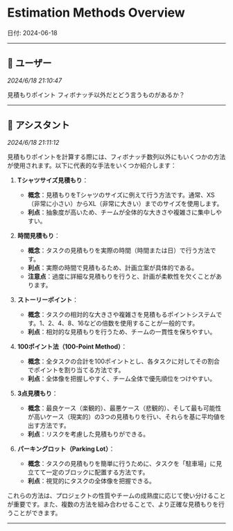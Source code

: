# Estimation Methods Overview

日付: 2024-06-18

---

## 👤 ユーザー
*2024/6/18 21:10:47*

見積もりポイント フィボナッチ以外だとどう言うものがあるか？

---

## 🤖 アシスタント
*2024/6/18 21:11:12*

見積もりポイントを計算する際には、フィボナッチ数列以外にもいくつかの方法が使用されます。以下に代表的な手法をいくつか紹介します：

1. **Tシャツサイズ見積もり**：
   - **概念**：見積もりをTシャツのサイズに例えて行う方法です。通常、XS（非常に小さい）からXL（非常に大きい）までのサイズを使用します。
   - **利点**：抽象度が高いため、チームが全体的な大きさや複雑さに集中しやすい。

2. **時間見積もり**：
   - **概念**：タスクの見積もりを実際の時間（時間または日）で行う方法です。
   - **利点**：実際の時間で見積もるため、計画立案が具体的である。
   - **注意点**：過度に詳細な見積もりを行うと、計画が柔軟性を欠くことがあります。

3. **ストーリーポイント**：
   - **概念**：タスクの相対的な大きさや複雑さを見積もるポイントシステムです。1、2、4、8、16などの倍数を使用することが一般的です。
   - **利点**：相対的な見積もりを行うため、チームの一貫性を保ちやすい。

4. **100ポイント法（100-Point Method）**：
   - **概念**：全タスクの合計を100ポイントとし、各タスクに対してその割合でポイントを割り当てる方法です。
   - **利点**：全体像を把握しやすく、チーム全体で優先順位をつけやすい。

5. **3点見積もり**：
   - **概念**：最良ケース（楽観的）、最悪ケース（悲観的）、そして最も可能性が高いケース（現実的）の3つの見積もりを行い、それらを基に平均値を出す方法です。
   - **利点**：リスクを考慮した見積もりができる。

6. **パーキングロット（Parking Lot）**：
   - **概念**：タスクの見積もりを簡単に行うために、タスクを「駐車場」に見立てて一定のブロックに配置する方法です。
   - **利点**：視覚的にタスクの全体像を把握できる。

これらの方法は、プロジェクトの性質やチームの成熟度に応じて使い分けることが重要です。また、複数の方法を組み合わせることで、より正確な見積もりを行うことができます。

---
